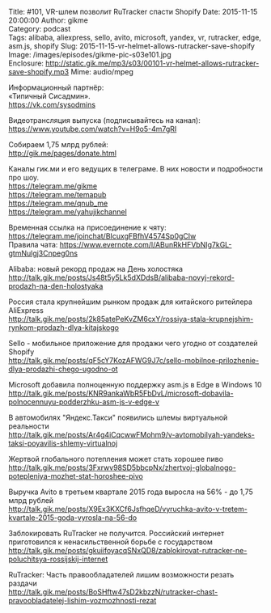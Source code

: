 Title: #101, VR-шлем позволит RuTracker спасти Shopify
Date: 2015-11-15 20:00:00
Author: gikme  
Category: podcast  
Tags: alibaba, aliexpress, sello, avito, microsoft, yandex, vr, rutracker, edge, asm.js, shopify
Slug: 2015-11-15-vr-helmet-allows-rutracker-save-shopify
Image: /images/episodes/gikme-pic-s03e101.jpg  
Enclosure: http://static.gik.me/mp3/s03/00101-vr-helmet-allows-rutracker-save-shopify.mp3
Mime: audio/mpeg


Информационный партнёр:  
«Типичный Сисадмин».  
<https://vk.com/sysodmins>

Видеотрансляция выпуска (подписывайтесь на канал):  
<https://www.youtube.com/watch?v=H9o5-4m7gRI>

Собираем 1,75 млрд рублей:  
<http://gik.me/pages/donate.html>

Каналы гик.ми и его ведущих в телеграме. В них новости и подробности про шоу.  
<https://telegram.me/gikme>  
<https://telegram.me/temapub>  
<https://telegram.me/qnub_me>  
<https://telegram.me/yahujikchannel>

Временная ссылка на присоединение к чяту:  
<https://telegram.me/joinchat/BIcuxgFBfhV4574Sp0gCIw>  
Правила чата: <https://www.evernote.com/l/ABunRkHFVbNIg7kGL-gtmNulgj3Cnpeg0ns>

Alibaba: новый рекорд продаж на День холостяка  
<http://talk.gik.me/posts/Js48t5y5Lk5dXDdsB/alibaba-novyj-rekord-prodazh-na-den-holostyaka>

Россия стала крупнейшим рынком продаж для китайского ритейлера AliExpress    
<http://talk.gik.me/posts/2k85atePeKvZM6cxY/rossiya-stala-krupnejshim-rynkom-prodazh-dlya-kitajskogo>

Sello - мобильное приложение для продажи чего угодно от создателей Shopify  
<http://talk.gik.me/posts/qF5cY7KozAFWG9J7c/sello-mobilnoe-prilozhenie-dlya-prodazhi-chego-ugodno-ot>

Microsoft добавила полноценную поддержку asm.js в Edge в Windows 10  
<http://talk.gik.me/posts/KNR9ankaWbR5FbDvL/microsoft-dobavila-polnocennuyu-podderzhku-asm-js-v-edge-v>

В автомобилях "Яндекс.Такси" появились шлемы виртуальной реальности  
<http://talk.gik.me/posts/Ar4g4iCqcwwFMohm9/v-avtomobilyah-yandeks-taksi-poyavilis-shlemy-virtualnoj>

Жертвой глобального потепления может стать хорошее пиво  
<http://talk.gik.me/posts/3Fxrwv98SD5bbcpNx/zhertvoj-globalnogo-potepleniya-mozhet-stat-horoshee-pivo>

Выручка Avito в третьем квартале 2015 года выросла на 56% - до 1,75 млрд рублей  
<http://talk.gik.me/posts/X9Ex3KXCf6JsfhqeD/vyruchka-avito-v-tretem-kvartale-2015-goda-vyrosla-na-56-do>

Заблокировать RuTracker не получится. Российский интернет приготовился к ненасильственной борьбе с государством  
<http://talk.gik.me/posts/gkuiifoyacqSNxQD8/zablokirovat-rutracker-ne-poluchitsya-rossijskij-internet>

RuTracker: Часть правообладателей лишим возможности резать раздачи  
<http://talk.gik.me/posts/BoSHftw47sD2kbzzN/rutracker-chast-pravoobladatelej-lishim-vozmozhnosti-rezat>
